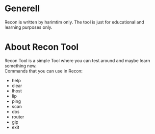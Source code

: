# Generell
Recon is written by harimtim only. The tool is just for educational and learning purposes only. 

# About Recon Tool
Recon Tool is a simple Tool where you can test around and maybe learn something new.\
Commands that you can use in Recon:

- help 
- clear
- lhost
- lip
- ping
- scan
- dos
- router
- gip
- exit
